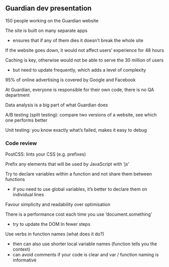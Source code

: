 ## Guardian dev presentation

150 people working on the Guardian website

The site is built on many separate apps
- ensures that if any of them dies it doesn't break the whole site

If the website goes down, it would not affect users’ experience for 48 hours

Caching is key, otherwise would not be able to serve the 30 million of users
- but need to update frequently, which adds a level of complexity

95% of online advertising is covered by Google and Facebook

At Guardian, everyone is responsible for their own code, there is no QA department

Data analysis is a big part of what Guardian does

A/B testing (split testing): compare two versions of a website, see which one performs better

Unit testing: you know exactly what’s failed, makes it easy to debug

### Code review

PostCSS: lints your CSS (e.g. prefixes)

Prefix any elements that will be used by JavaScript with ‘js’

Try to declare variables within a function and not share them between functions
- if you need to use global variables, it’s better to declare them on individual lines

Favour simplicity and readability over optimisation

There is a performance cost each time you use ‘document.something’
-	try to update the DOM In fewer steps

Use verbs in function names (what does it do?)
- then can also use shorter local variable names (function tells you the context)
- can avoid comments if your code is clear and var / function naming is informative
